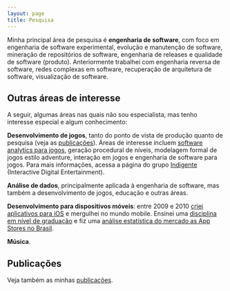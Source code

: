 ```yaml
---
layout: page
title: Pesquisa
---
```


Minha principal área de pesquisa é **engenharia de software**, com foco em engenharia de software experimental, evolução e manutenção de software, mineração de repositórios de software, engenharia de releases e qualidade de software (produto). Anteriormente trabalhei com engenharia reversa de software, redes complexas em software, recuperação de arquitetura de software, visualização de software.

## Outras áreas de interesse

A seguir, algumas áreas nas quais não sou especialista, mas tenho interesse especial e algum conhecimento:

**Desenvolvimento de jogos**, tanto do ponto de vista de produção quanto de pesquisa (veja as [publicações](publications)). Áreas de interesse incluem [software analytics para jogos](https://speakerdeck.com/tomzimmermann/software-analytics-for-digital-games), geração procedural de níveis, modelagem formal de jogos estilo adventure, interação em jogos e engenharia de software para jogos. Para mais informações, acessa a página do grupo [Indigente](http://indigente.github.io/) (Interactive Digital Entertainment).

**Análise de dados**, principalmente aplicada à engenharia de software, mas também a desenvolvimento de jogos, educação e outras áreas.

**Desenvolvimento para dispositivos móveis**: entre 2009 e 2010 [criei aplicativos para iOS](http://rodenapps.blogspot.com.br/) e mergulhei no mundo mobile. Ensinei uma [disciplina em nível de graduação](https://disciplinas.dcc.ufba.br/MATC89/20122) e fiz uma [análise estatística do mercado as App Stores no Brasil](http://appventura.blogspot.com.br/).

**Música**.

## Publicações

Veja também as minhas [publicações](publications).
